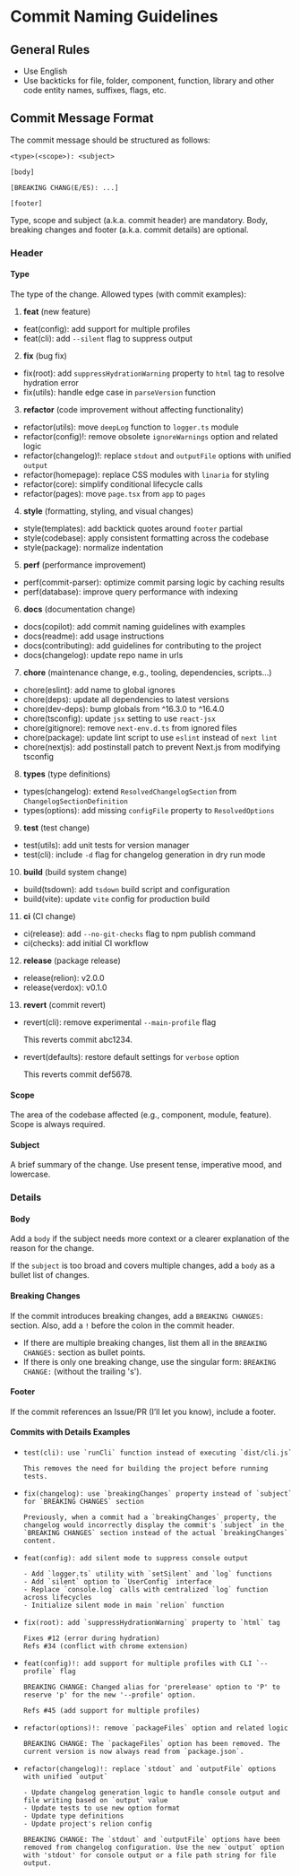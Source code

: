 # Commit Naming Guidelines

## General Rules
- Use English
- Use backticks for file, folder, component, function, library and other code entity names, suffixes, flags, etc.

## Commit Message Format
The commit message should be structured as follows:
```
<type>(<scope>): <subject>

[body]

[BREAKING CHANG(E/ES): ...]

[footer]
```
Type, scope and subject (a.k.a. commit header) are mandatory. Body, breaking changes and footer (a.k.a. commit details) are optional.

### Header

#### Type
The type of the change. Allowed types (with commit examples):

1. **feat** (new feature)
  - feat(config): add support for multiple profiles
  - feat(cli): add `--silent` flag to suppress output

2. **fix** (bug fix)  
  - fix(root): add `suppressHydrationWarning` property to `html` tag to resolve hydration error
  - fix(utils): handle edge case in `parseVersion` function

3. **refactor** (code improvement without affecting functionality)  
  - refactor(utils): move `deepLog` function to `logger.ts` module
  - refactor(config)!: remove obsolete `ignoreWarnings` option and related logic
  - refactor(changelog)!: replace `stdout` and `outputFile` options with unified `output`
  - refactor(homepage): replace CSS modules with `linaria` for styling
  - refactor(core): simplify conditional lifecycle calls
  - refactor(pages): move `page.tsx` from `app` to `pages`

4. **style** (formatting, styling, and visual changes)  
  - style(templates): add backtick quotes around `footer` partial
  - style(codebase): apply consistent formatting across the codebase
  - style(package): normalize indentation

5. **perf** (performance improvement)  
  - perf(commit-parser): optimize commit parsing logic by caching results
  - perf(database): improve query performance with indexing

6. **docs** (documentation change)  
  - docs(copilot): add commit naming guidelines with examples
  - docs(readme): add usage instructions
  - docs(contributing): add guidelines for contributing to the project
  - docs(changelog): update repo name in urls

7. **chore** (maintenance change, e.g., tooling, dependencies, scripts...)  
  - chore(eslint): add name to global ignores
  - chore(deps): update all dependencies to latest versions
  - chore(dev-deps): bump globals from ^16.3.0 to ^16.4.0
  - chore(tsconfig): update `jsx` setting to use `react-jsx`
  - chore(gitignore): remove `next-env.d.ts` from ignored files
  - chore(package): update lint script to use `eslint` instead of `next lint`
  - chore(nextjs): add postinstall patch to prevent Next.js from modifying tsconfig

8. **types** (type definitions)  
  - types(changelog): extend `ResolvedChangelogSection` from `ChangelogSectionDefinition`
  - types(options): add missing `configFile` property to `ResolvedOptions`

9. **test** (test change)  
  - test(utils): add unit tests for version manager
  - test(cli): include `-d` flag for changelog generation in dry run mode

10. **build** (build system change)  
  - build(tsdown): add `tsdown` build script and configuration
  - build(vite): update `vite` config for production build

11. **ci** (CI change)  
  - ci(release): add `--no-git-checks` flag to npm publish command  
  - ci(checks): add initial CI workflow

12. **release** (package release)  
  - release(relion): v2.0.0
  - release(verdox): v0.1.0

13. **revert** (commit revert)  
  - revert(cli): remove experimental `--main-profile` flag  

	This reverts commit abc1234.

  - revert(defaults): restore default settings for `verbose` option  

	This reverts commit def5678.

#### Scope
The area of the codebase affected (e.g., component, module, feature). Scope is always required.

#### Subject
A brief summary of the change. Use present tense, imperative mood, and lowercase.

### Details

#### Body
Add a `body` if the subject needs more context or a clearer explanation of the reason for the change.

If the `subject` is too broad and covers multiple changes, add a `body` as a bullet list of changes.

#### Breaking Changes
If the commit introduces breaking changes, add a `BREAKING CHANGES:` section. Also, add a `!` before the colon in the commit header.
- If there are multiple breaking changes, list them all in the `BREAKING CHANGES:` section as bullet points.
- If there is only one breaking change, use the singular form: `BREAKING CHANGE:` (without the trailing 's').

#### Footer
If the commit references an Issue/PR (I’ll let you know), include a footer.

#### Commits with Details Examples
- ```
  test(cli): use `runCli` function instead of executing `dist/cli.js`
  
  This removes the need for building the project before running tests.
  ```
- ```
  fix(changelog): use `breakingChanges` property instead of `subject` for `BREAKING CHANGES` section

  Previously, when a commit had a `breakingChanges` property, the changelog would incorrectly display the commit's `subject` in the `BREAKING CHANGES` section instead of the actual `breakingChanges` content.
  ```
- ```
  feat(config): add silent mode to suppress console output
  
  - Add `logger.ts` utility with `setSilent` and `log` functions
  - Add `silent` option to `UserConfig` interface
  - Replace `console.log` calls with centralized `log` function across lifecycles
  - Initialize silent mode in main `relion` function
  ```
- ```
  fix(root): add `suppressHydrationWarning` property to `html` tag
  
  Fixes #12 (error during hydration)
  Refs #34 (conflict with chrome extension)
  ```
- ```
  feat(config)!: add support for multiple profiles with CLI `--profile` flag
  
  BREAKING CHANGE: Changed alias for 'prerelease' option to 'P' to reserve 'p' for the new '--profile' option.
  
  Refs #45 (add support for multiple profiles)
  ```
- ```
  refactor(options)!: remove `packageFiles` option and related logic
  
  BREAKING CHANGE: The `packageFiles` option has been removed. The current version is now always read from `package.json`.
  ```
- ```
  refactor(changelog)!: replace `stdout` and `outputFile` options with unified `output`

  - Update changelog generation logic to handle console output and file writing based on `output` value
  - Update tests to use new option format
  - Update type definitions
  - Update project's relion config

  BREAKING CHANGE: The `stdout` and `outputFile` options have been removed from changelog configuration. Use the new `output` option with 'stdout' for console output or a file path string for file output.
  ```